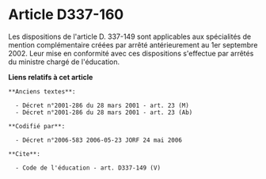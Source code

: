# Article D337-160

Les dispositions de l'article D. 337-149 sont applicables aux spécialités de mention complémentaire créées par arrêté
antérieurement au 1er septembre 2002. Leur mise en conformité avec ces dispositions s'effectue par arrêtés du ministre chargé
de l'éducation.

**Liens relatifs à cet article**

	**Anciens textes**:

	  - Décret n°2001-286 du 28 mars 2001 - art. 23 (M)
	  - Décret n°2001-286 du 28 mars 2001 - art. 23 (Ab)

	**Codifié par**:

	  - Décret n°2006-583 2006-05-23 JORF 24 mai 2006

	**Cite**:

	  - Code de l'éducation - art. D337-149 (V)
